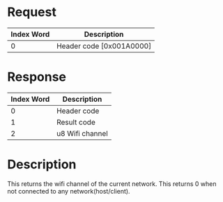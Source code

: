 # Request

| Index Word | Description                |
|------------|----------------------------|
| 0          | Header code \[0x001A0000\] |

# Response

| Index Word | Description     |
|------------|-----------------|
| 0          | Header code     |
| 1          | Result code     |
| 2          | u8 Wifi channel |

# Description

This returns the wifi channel of the current network. This returns 0
when not connected to any network(host/client).